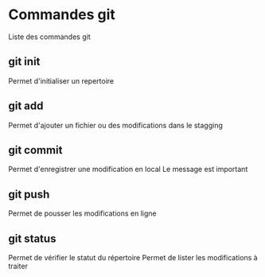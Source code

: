# Commandes git

Liste des commandes git

## git init
Permet d'initialiser un repertoire


## git add
Permet d'ajouter un fichier ou des modifications dans le stagging   

## git commit 
Permet d'enregistrer une modification en local
Le message est important

## git push 
Permet de pousser les modifications en ligne

## git status 
Permet de vérifier le statut du répertoire
Permet de lister les modifications à traiter 